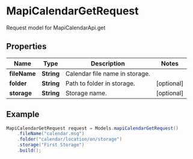 # MapiCalendarGetRequest

Request model for MapiCalendarApi.get

## Properties

Name | Type | Description | Notes
---- | ---- | ----------- | -----
**fileName** | **String**| Calendar file name in storage. |
**folder** | **String**| Path to folder in storage. | [optional]
**storage** | **String**| Storage name. | [optional]

## Example
```java
MapiCalendarGetRequest request = Models.mapiCalendarGetRequest()
    .fileName("calendar.msg")
    .folder("calendar/location/on/storage")
    .storage("First Storage")
    .build();
```

